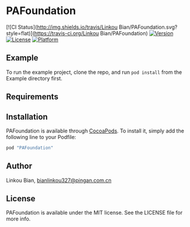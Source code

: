 # PAFoundation

[![CI Status](http://img.shields.io/travis/Linkou Bian/PAFoundation.svg?style=flat)](https://travis-ci.org/Linkou Bian/PAFoundation)
[![Version](https://img.shields.io/cocoapods/v/PAFoundation.svg?style=flat)](http://cocoapods.org/pods/PAFoundation)
[![License](https://img.shields.io/cocoapods/l/PAFoundation.svg?style=flat)](http://cocoapods.org/pods/PAFoundation)
[![Platform](https://img.shields.io/cocoapods/p/PAFoundation.svg?style=flat)](http://cocoapods.org/pods/PAFoundation)

## Example

To run the example project, clone the repo, and run `pod install` from the Example directory first.

## Requirements

## Installation

PAFoundation is available through [CocoaPods](http://cocoapods.org). To install
it, simply add the following line to your Podfile:

```ruby
pod "PAFoundation"
```

## Author

Linkou Bian, bianlinkou327@pingan.com.cn

## License

PAFoundation is available under the MIT license. See the LICENSE file for more info.
